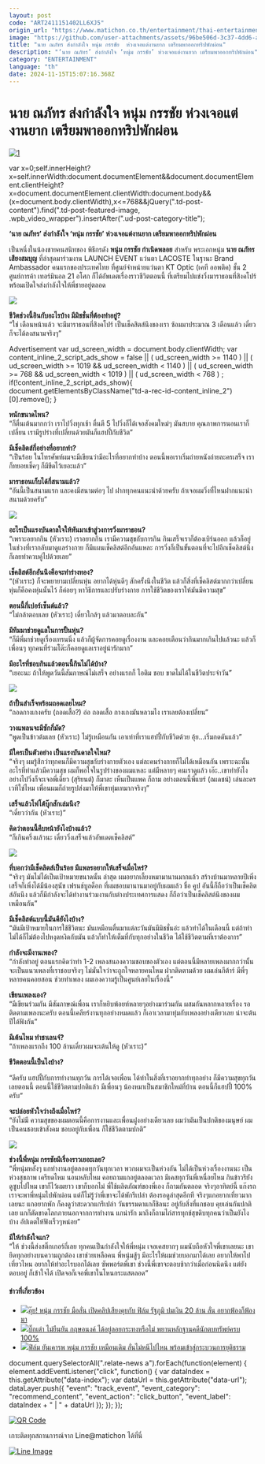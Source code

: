 ```yaml
---
layout: post
code: "ART2411151402LL6XJ5"
origin_url: "https://www.matichon.co.th/entertainment/thai-entertainment/news_4901134"
image: "https://github.com/user-attachments/assets/96be506d-3c37-4dd6-a316-117d3b8738c9"
title: "นาย ณภัทร ส่งกำลังใจ หนุ่ม กรรชัย  ห่วงเจอแต่งานยาก เตรียมพาออกทริปพักผ่อน"
description: "‘นาย ณภัทร’ ส่งกำลังใจ ‘หนุ่ม กรรชัย’ ห่วงเจอแต่งานยาก เตรียมพาออกทริปพักผ่อน"
category: "ENTERTAINMENT"
language: "th"
date: 2024-11-15T15:07:16.368Z
---
```


# นาย ณภัทร ส่งกำลังใจ หนุ่ม กรรชัย  ห่วงเจอแต่งานยาก เตรียมพาออกทริปพักผ่อน

[![](https://www.matichon.co.th/wp-content/uploads/2024/11/1-185.jpg "1")](https://www.matichon.co.th/wp-content/uploads/2024/11/1-185.jpg)

var x=0;self.innerHeight?x=self.innerWidth:document.documentElement&&document.documentElement.clientHeight?x=document.documentElement.clientWidth:document.body&&(x=document.body.clientWidth),x<=768&&jQuery(".td-post-content").find(".td-post-featured-image, .wpb\_video\_wrapper").insertAfter(".ud-post-category-title");

**‘นาย ณภัทร’ ส่งกำลังใจ ‘หนุ่ม กรรชัย’ ห่วงเจอแต่งานยาก เตรียมพาออกทริปพักผ่อน**

เป็นหนึ่งในน้องชายคนสนิทของ พิธีกรดัง **หนุ่ม กรรชัย กำเนิดพลอย** สำหรับ พระเอกหนุ่ม **นาย ณภัทร เสียงสมบุญ** ที่ล่าสุดมาร่วมงาน LAUNCH EVENT แว่นตา LACOSTE ในฐานะ Brand Ambassador คนแรกของประเทศไทย ที่ศูนย์จำหน่ายแว่นตา KT Optic (เคที ออพติค) ชั้น 2 ศูนย์การค้า เทอร์มินอล 21 อโศก ก็ได้อัพเดตเรื่องราวชีวิตตอนนี้ ที่เตรียมไปแข่งวิ่งมาราธอนที่สิงคโปร์ พร้อมเปิดใจส่งกำลังใจให้พี่ชายอยู่ตลอด

![](https://www.matichon.co.th/wp-content/uploads/2024/11/S__131113095_0.jpg)

**ชีวิตช่วงนี้อินกับอะไรบ้าง มีมิชชั่นที่ต้องทำอยู่?**  
“ใช่ เดือนหน้าแล้ว จะมีมาราธอนที่สิงคโปร์ เป็นเช็คสิตส์นึงของเรา ซ้อมมาประมาณ 3 เดือนแล้ว เดี๋ยวก็จะได้ลงสนามจริงๆ”

Advertisement var ud\_screen\_width = document.body.clientWidth; var content\_inline\_2\_script\_ads\_show = false || ( ud\_screen\_width >= 1140 ) || ( ud\_screen\_width >= 1019 && ud\_screen\_width < 1140 ) || ( ud\_screen\_width >= 768 && ud\_screen\_width < 1019 ) || ( ud\_screen\_width < 768 ) ; if(!content\_inline\_2\_script\_ads\_show){ document.getElementsByClassName("td-a-rec-id-content\_inline\_2")\[0\].remove(); }

**หนักขนาดไหน?**  
“ก็ตื่นเต้นมากกว่า เราไปวิ่งทุกเช้า ตื่นตี 5 ไปวิ่งก็ได้เจอสังคมใหม่ๆ มันสบาย คุณภาพการนอนเราก็เปลี่ยน เรามีรูปร่างที่เปลี่ยนด้วยมันก็แฮปปี้กับชีวิต”

**มีเช็คลิตส์กี่อย่างที่อยากทำ?**  
“เป็นร้อย ในโทรศัพท์ผมจะมีเขียนว่ามีอะไรที่อยากทำบ้าง ตอนนี้พอเราเริ่มถ่ายหนังถ่ายละครเสร็จ เราก็ทยอยเช็คๆ ก็มีขีดไว้เยอะแล้ว”

**มาราธอนเก็บได้กี่สนามแล้ว?**  
“อันนี้เป็นสนามแรก และคงมีสนามต่อๆ ไป ฝากทุกคนแนะนำด้วยครับ ถ้าเจอผมวิ่งที่ไหนฝากแนะนำสนามด้วยครับ”

![](https://www.matichon.co.th/wp-content/uploads/2024/11/S__131113094_0.jpg)

**อะไรเป็นแรงบันดาลใจให้หันมาเข้าสู่วงการวิ่งมาราธอน?**  
“เพราะอยากกิน (หัวเราะ) เราอยากกิน เรามีความสุขกับการกิน กินเสร็จเราก็ต้องเบิร์นออก แล้วก็อยู่ในช่วงที่เรากลับมาดูแลร่างกาย ก็มีแผนเช็คลิสต์อีกอันแหละ การวิ่งก็เป็นขั้นตอนที่จะไปอีกเช็คลิสต์นึงก็เลยทำควบคู่ไปด้วยเลย”

**เช็คลิสต์อีกอันนึงคือจะทำร่างทอง?**  
“(หัวเราะ) ก็จะพยายามเปลี่ยนหุ่น อยากได้หุ่นดีๆ สักครั้งนึงในชีวิต แล้วก็สิ่งที่เช็คลิสต์มากกว่าเปลี่ยนหุ่นก็คือคงหุ่นนั้นไว้ ก็ค่อยๆ หาวิธีการและปรับร่างกาย การใช้ชีวิตของเราให้มันมีความสุข”

**ตอนนี้กี่เปอร์เซ็นต์แล้ว?**  
“ไม่กล้าตอบเลย (หัวเราะ) เดี๋ยวใกล้ๆ แล้วมาตอบละกัน”

**มีทีมมาช่วยดูแลในการปั้นหุ่น?**  
“ก็มีพี่มาช่วยดูเรื่องเทรนนิ่ง แล้วก็ผู้จัดการคอยดูเรื่องงาน และคอยเตือนว่ากินมากเกินไปแล้วนะ แล้วก็เพื่อนๆ ทุกคนที่ร่วมโต๊ะก็คอยดูแลเราอยู่น่ารักมาก”

**มีอะไรที่ชอบกินแล้วตอนนี้กินไม่ได้บ้าง?**  
“เยอะนะ ถ้าให้พูดวันนี้สัมภาษณ์ไม่เสร็จ อย่างแรกก็ ไอติม ชอบ ขาดไม่ได้ในชีวิตประจำวัน”

![](https://www.matichon.co.th/wp-content/uploads/2024/11/S__131113091_0.jpg)

**ถ้าปั้นสำเร็จพร้อมถอดเลยไหม?**  
“ถอดกางเกงครับ (ถอดเสื้อ?) อ่อ ถอดเสื้อ กางเกงมันหลวมไง เราเลยต้องเปลี่ยน”

**วางแพลนจะมีซักกี่มัด?**  
“พูดเป็นข้าวต้มเลย (หัวเราะ) ไม่รู้เหมือนกัน เอาเท่าที่เราแฮปปี้กับชีวิตด้วย อุ้ย…เริ่มกดดันแล้ว”

**มีใครเป็นตัวอย่าง เป็นแรงบันดาลใจไหม?**  
“จริงๆ ผมรู้สึกว่าทุกคนก็มีความสุขกับร่างกายตัวเอง แต่ละคนร่างกายก็ไม่ได้เหมือนกัน เพราะฉะนั้นอะไรที่ทำแล้วมีความสุข ผมก็พอใจในรูปร่างของผมแหละ แต่มีหลายๆ คนเราดูแล้ว เอ๊ะ..เขาทำยังไง อย่างไปวิ่งก็จะเจอพี่เดี่ยว (สุริยนต์) ก็มาละ เห็นเป็นแพค ก็ถาม อย่างตอนนี้พี่แบร์ (ณเดชน์) เล่นละครเวทีใช่ไหม เพื่อนผมก็ถ่ายรูปส่งมาให้พี่เขาทุ่มเทมากจริงๆ”

**เสร็จแล้วโฟโต้บุ๊กสักเล่มนึง?**  
“เดี๋ยวว่ากัน (หัวเราะ)”

**คิดว่าตอนนี้คืบหน้ายังไงบ้างแล้ว?**  
“ก็เกินครึ่งแล้วนะ เดี๋ยววิ่งเสร็จแล้วอัพเดตเช็คลิสต์”

![](https://www.matichon.co.th/wp-content/uploads/2024/11/S__131113090_0.jpg)

**ที่บอกว่ามีเช็คลิตส์เป็นร้อย มีแพลรอยากให้เสร็จเมื่อไหร่?**  
“จริงๆ มันไม่ได้เป็นเป้าหมายขนาดนั้น ล่าสุด ผมอยากเลี้ยงหมามานานมากแล้ว สร้างบ้านมาหลายปีเพิ่งเสร็จก็เพิ่งได้มีน้องสุนัข เฟรนช์บูลด็อก ที่ผมชอบมานานมาอยู่กับผมแล้ว ชื่อ คูป อันนี้ก็ถือว่าเป็นเช็คลิตส์อันนึง แล้วก็มีกำลังจะได้ทำงานร่วมงานกับต่างประเทศการแสดง ก็ถือว่าเป็นเช็คลิสต์นึงของผมเหมือนกัน”

**มีเช็คลิสต์แบบนี้มันดียังไงบ้าง?**  
“มันมีเป้าหมายในการใช้ชีวิตนะ มันเหมือนตื่นมาแต่ละวันมันมีมิชชั่นอ่ะ แล้วทำได้ในเดือนนี้ แต่ถ้าทำไม่ได้ก็ไม่ต้องไปหงุดหงิดกับมัน แล้วก็ทำให้เต็มที่กับทุกอย่างในชีวิต ได้ใช้ชีวิตตามที่เราต้องการ”

**กำลังจะมีงานเพลง?**  
“กำลังทำอยู่ ตอนแรกคิดว่าทำ 1-2 เพลงสนองความชอบของตัวเอง แต่ตอนนี้มีหลายเพลงมากกว่านั้น จะเป็นแนวเพลงที่เราชอบจริงๆ ไม่มั่นใจว่าจะถูกใจหลายคนไหม ฝากติดตามด้วย ผมเล่นกีต้าร์ มีพี่ๆหลายคนคอยสอน ช่วยทำเพลง ผมเองความรู้เป็นศูนย์เลยในเรื่องนี้”

**เขียนเพลงเอง?**  
“มีเขียนร่วมกัน มีสัมภาษณ์เพื่อน เราก็หยิบพ้อยท์หลายๆอย่างมาร่วมกัน ผสมกันหลากหลายเรื่อง รอติดตามเพลงนะครับ ตอนนี้เคลียร์งานทุกอย่างหมดแล้ว ก็เอาเวลามาทุ่มกับเพลงอย่างเดียวเลย น่าจะต้นปีได้ฟังกัน”

**มีเต้นไหม ทำชาเลนจ์?**  
“ถ้าเพลงแรกถึง 100 ล้านเดี๋ยวผมจะเต้นให้ดู (หัวเราะ)”

**ชีวิตตอนนี้เป็นไงบ้าง?**

“ดีครับ แฮปปี้กับการทำงานทุกวัน การได้เจอเพื่อน ได้ทำในสิ่งที่เราอยากทำทุกอย่าง ก็มีความสุขทุกวันเลยตอนนี้ ตอนนี้ใช้ชีวิตตามปกติแล้ว มีเพื่อนๆ น้องหมาเป็นสมาชิกใหม่ที่บ้าน ตอนนี้ก็แฮปปี้ 100% ครับ“

**จะปล่อยหัวใจว่างถึงเมื่อไหร่?**  
“ยังไม่มี ความสุขของผมตอนนี้คือการงานและเพื่อนฝูงอย่างเดียวเลย ผมว่ามันเป็นปกติของมนุษย์ ผมเป็นคนชอบเข้าสังคม ชอบอยู่กับเพื่อน ก็ใช้ชีวิตตามปกติ”

![](https://www.matichon.co.th/wp-content/uploads/2024/11/S__131113087_0.jpg)

**ช่วงนี้พี่หนุ่ม กรรชัยมีเรื่องราวเยอะเลย?**  
“พี่หนุ่มหลังๆ แกทำงานอยู่ตลอดทุกวันทุกเวลา พวกผมจะเป็นห่วงกัน ไม่ได้เป็นห่วงเรื่องงานนะ เป็นห่วงสุขภาพ เครียดไหม นอนหลับไหม คอยถามแกอยู่ตลอดเวลา มีเคสทุกวันพี่เหนื่อยไหม กินข้าวรึยัง ดูซูบไปไหม เขาก็ไว้ผมยาว เขาก็บอกไม่ พี่ใช้ผลิตภัณฑ์ของพี่เอง ก็ถามกันตลอด จริงๆอาทิตย์นี้ แก๊งรถเราจะพาพี่หนุ่มไปพักผ่อน แต่ก็ไม่รู้ว่าพี่เขาจะได้พักรึเปล่า ต้องรอดูล่าสุดอีกที จริงๆแกอยากเที่ยวมากเลยนะ แกอยากพัก ก็คงดูว่าสะดวกแกรึเปล่า วันธรรมดาแกก็ชิลนะ อยู่กับสิ่งที่แกชอบ คุยเล่นกันปกติเลย แกก็ตัดขาดโลกภายนอกจากการทำงาน แกน่ารัก มาถึงก็ถามไถ่สารทุกข์สุขดิบทุกคนว่าเป็นยังไงบ้าง อัปเดตให้ฟังเร็วๆหน่อย”

**มีให้กำลังใจแก?**  
“ให้ ช่วงนี้ส่งสติ๊กเกอร์ถี่เลย ทุกคนเป็นกำลังใจให้พี่หนุ่ม เจอเคสยากๆ ผมนับถือหัวใจพี่เขาเลยนะ เขายึดทุกอย่างบนความถูกต้อง เขาช่วยเหลือคน พี่หนุ่มสู้ๆ มีอะไรให้ผมช่วยบอกมาได้เลย อยากให้พาไปเที่ยวไหน อยากให้ทำอะไรบอกได้เลย ซัพพอร์ตพี่เขา ช่วงนี้พี่เขาจะตอบช้ากว่าเมื่อก่อนนิดนึง แต่ยังตอบอยู่ ก็เข้าใจได้ เปิดจอก็เจอพี่เขาในโหนกระแสตลอด“

#### ข่าวที่เกี่ยวข้อง

*   [![](https://www.matichon.co.th/wp-content/uploads/2024/11/cfdc8-wed.jpg)อุ๊ย! หนุ่ม กรรชัย มือลั่น เปิดคลิปเสียงคุยกับ ฟิล์ม รัฐภูมิ ปมเงิน 20 ล้าน ลั่น อยากฟ้องก็ฟ้องมา](https://www.matichon.co.th/local/crime/news_4900161)
*   [![](https://www.matichon.co.th/wp-content/uploads/2024/11/บิ๊กเต่า-015.jpg)บิ๊กเต่า ไม่ยืนยัน กฤษอนงค์ ได้อยู่ลอยกระทงหรือไม่ พยานหลักฐานคดีนักตบทรัพย์ครบ 100%](https://www.matichon.co.th/local/crime/news_4899927)
*   [![](https://www.matichon.co.th/wp-content/uploads/2024/11/cfdc1-wed.jpg)ฟิล์ม ยันเคารพ หนุ่ม กรรชัย เหมือนเดิม ลั่นไม่หนีไปไหน พร้อมเข้าสู่กระบวนการยุติธรรม](https://www.matichon.co.th/local/crime/news_4899565)

document.querySelectorAll(".relate-news a").forEach(function(element) { element.addEventListener("click", function() { var dataIndex = this.getAttribute("data-index"); var dataUrl = this.getAttribute("data-url"); dataLayer.push({ "event": "track\_event", "event\_category": "recommend\_content", "event\_action": "click\_button", "event\_label": dataIndex + " | " + dataUrl }); }); });

[![QR Code](https://www.matichon.co.th/wp-content/uploads/2023/07/wob1371z.jpg)](https://lin.ee/ht0nDxX)

เกาะติดทุกสถานการณ์จาก Line@matichon ได้ที่นี่

[![Line Image](https://www.matichon.co.th/wp-content/uploads/2023/07/th.png)](https://lin.ee/ht0nDxX)
